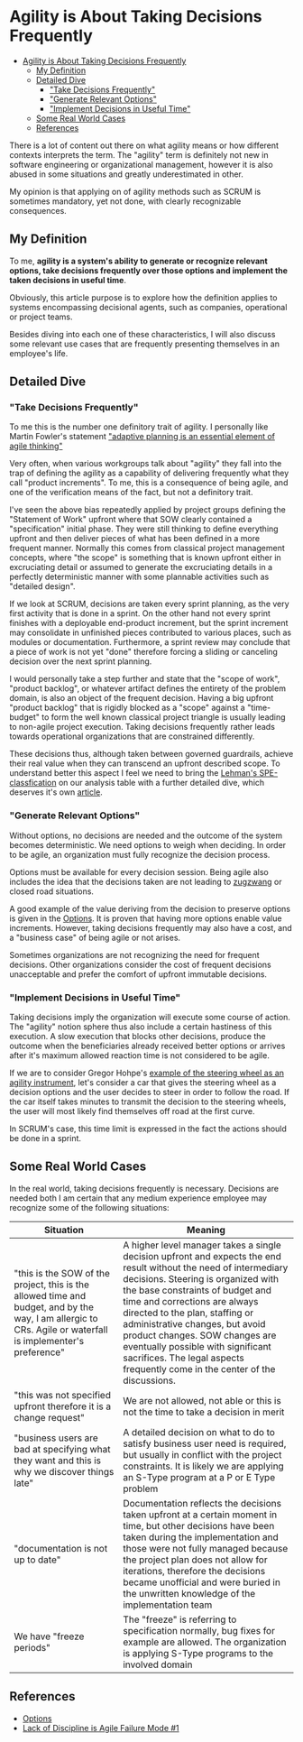 # Agility is About Taking Decisions Frequently

- [Agility is About Taking Decisions Frequently](#agility-is-about-taking-decisions-frequently)
  - [My Definition](#my-definition)
  - [Detailed Dive](#detailed-dive)
    - ["Take Decisions Frequently"](#take-decisions-frequently)
    - ["Generate Relevant Options"](#generate-relevant-options)
    - ["Implement Decisions in Useful Time"](#implement-decisions-in-useful-time)
  - [Some Real World Cases](#some-real-world-cases)
  - [References](#references)

There is a lot of content out there on what agility means or how different contexts interprets the term. The "agility" term is definitely not new in software engineering or organizational management, however it is also abused in some situations and greatly underestimated in other.

My opinion is that applying on of agility methods such as SCRUM is sometimes mandatory, yet not done, with clearly recognizable consequences.

## My Definition

To me, **agility is a system's ability to generate or recognize relevant options, take decisions frequently over those options and implement the taken decisions in useful time**.

Obviously, this article purpose is to explore how the definition applies to systems encompassing decisional agents, such as companies, operational or project teams.

Besides diving into each one of these characteristics, I will also discuss some relevant use cases that are frequently presenting themselves in an employee's life.

## Detailed Dive

### "Take Decisions Frequently"

To me this is the number one definitory trait of agility. I personally like Martin Fowler's statement ["adaptive planning is an essential element of agile thinking"](https://martinfowler.com/bliki/WaterfallProcess.html)

Very often, when various workgroups talk about "agility" they fall into the trap of defining the agility as a capability of delivering frequently what they call "product increments". To me, this is a consequence of being agile, and one of the verification means of the fact, but not a definitory trait.

I've seen the above bias repeatedly applied by project groups defining the "Statement of Work" upfront where that SOW clearly contained a "specification" initial phase. They were still thinking to define everything upfront and then deliver pieces of what has been defined in a more frequent manner. Normally this comes from classical project management concepts, where "the scope" is something that is known upfront either in excruciating detail or assumed to generate the excruciating details in a perfectly deterministic manner with some plannable activities such as "detailed design".

If we look at SCRUM, decisions are taken every sprint planning, as the very first activity that is done in a sprint. On the other hand not every sprint finishes with a deployable end-product increment, but the sprint increment may consolidate in unfinished pieces contributed to various places, such as modules or documentation. Furthermore, a sprint review may conclude that a piece of work is not yet "done" therefore forcing a sliding or canceling decision over the next sprint planning.

I would personally take a step further and state that the "scope of work", "product backlog", or whatever artifact defines the entirety of the problem domain, is also an object of the frequent decision. Having a big upfront "product backlog" that is rigidly blocked as a "scope" against a "time-budget" to form the well known classical project triangle is usually leading to non-agile project execution. Taking decisions frequently rather leads towards operational organizations that are constrained differently.

These decisions thus, although taken between governed guardrails, achieve their real value when they can transcend an upfront described scope. To understand better this aspect I feel we need to bring the [Lehman's SPE-classfication](https://www.expressionsofchange.org/lehman-spe-classification/) on our analysis table with a further detailed dive, which deserves it's own [article](./LehmanSPE.md).

### "Generate Relevant Options"

Without options, no decisions are needed and the outcome of the system becomes deterministic. We need options to weigh when deciding. In order to be agile, an organization must fully recognize the decision process.

Options must be available for every decision session. Being agile also includes the idea that the decisions taken are not leading to [zugzwang](https://www.dictionary.com/e/word-of-the-day/zugzwang-2021-08-16/) or closed road situations.

A good example of the value deriving from the decision to preserve options is given in the [Options](https://medium.com/@kentbeck_7670/decisions-decisions-or-why-baskets-of-options-dominate-9ac63658b593). It is proven that having more options enable value increments. However, taking decisions frequently may also have a cost, and a "business case" of being agile or not arises.

Sometimes organizations are not recognizing the need for frequent decisions. Other organizations consider the cost of frequent decisions unacceptable and prefer the comfort of upfront immutable decisions.

### "Implement Decisions in Useful Time"

Taking decisions imply the organization will execute some course of action. The "agility" notion sphere thus also include a certain hastiness of this execution. A slow execution that blocks other decisions, produce the outcome when the beneficiaries already received better options or arrives after it's maximum allowed reaction time is not considered to be agile.

If we are to consider Gregor Hohpe's [example of the steering wheel as an agility instrument](https://architectelevator.com/transformation/agile-steering/), let's consider a car that gives the steering wheel as a decision options and the user decides to steer in order to follow the road. If the car itself takes minutes to transmit the decision to the steering wheels, the user will most likely find themselves off road at the first curve.

In SCRUM's case, this time limit is expressed in the fact the actions should be done in a sprint.


## Some Real World Cases

In the real world, taking decisions frequently is necessary. Decisions are needed both  I am certain that any medium experience employee may recognize some of the following situations:

|Situation|Meaning|
|-|-|
|"this is the SOW of the project, this is the allowed time and budget, and by the way, I am allergic to CRs. Agile or waterfall is implementer's preference"|A higher level manager takes a single decision upfront and expects the end result without the need of intermediary decisions. Steering is organized with the base constraints of budget and time and corrections are always directed to the plan, staffing or administrative changes, but avoid product changes. SOW changes are eventually possible with significant sacrifices. The legal aspects frequently come in the center of the discussions.|
|"this was not specified upfront therefore it is a change request"|We are not allowed, not able or this is not the time to take a decision in merit|
|"business users are bad at specifying what they want and this is why we discover things late"|A detailed decision on what to do to satisfy business user need is required, but usually in conflict with the project constraints. It is likely we are applying an S-Type program at a P or E Type problem|
|"documentation is not up to date"|Documentation reflects the decisions taken upfront at a certain moment in time, but other decisions have been taken during the implementation and those were not fully managed because the project plan does not allow for iterations, therefore the decisions became unofficial and were buried in the unwritten knowledge of the implementation team|
|We have "freeze periods"|The "freeze" is referring to specification normally, bug fixes for example are allowed. The organization is applying S-Type programs to the involved domain|


## References

- [Options](https://medium.com/@kentbeck_7670/decisions-decisions-or-why-baskets-of-options-dominate-9ac63658b593)
- [Lack of Discipline is Agile Failure Mode #1](https://architectelevator.com/transformation/agile-discipline/)
